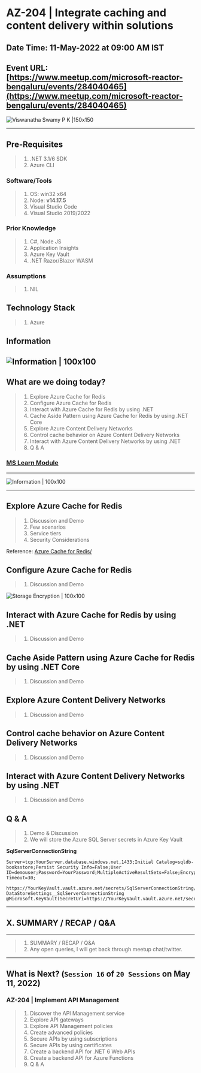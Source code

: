 # AZ-204 | Integrate caching and content delivery within solutions

## Date Time: 11-May-2022 at 09:00 AM IST

## Event URL: [https://www.meetup.com/microsoft-reactor-bengaluru/events/284040465](https://www.meetup.com/microsoft-reactor-bengaluru/events/284040465)

![Viswanatha Swamy P K |150x150](./Documentation/Images/ViswanathaSwamyPK.PNG)

---

## Pre-Requisites

> 1. .NET 3.1/6 SDK
> 1. Azure CLI

### Software/Tools

> 1. OS: win32 x64
> 1. Node: **v14.17.5**
> 1. Visual Studio Code
> 1. Visual Studio 2019/2022

### Prior Knowledge

> 1. C#, Node JS
> 1. Application Insights
> 1. Azure Key Vault
> 1. .NET Razor/Blazor WASM

### Assumptions

> 1. NIL

## Technology Stack

> 1. Azure

## Information

## ![Information | 100x100](./Documentation/Images/Information.PNG)

## What are we doing today?

> 1. Explore Azure Cache for Redis
> 1. Configure Azure Cache for Redis
> 1. Interact with Azure Cache for Redis by using .NET
> 1. Cache Aside Pattern using Azure Cache for Redis by using .NET Core
> 1. Explore Azure Content Delivery Networks
> 1. Control cache behavior on Azure Content Delivery Networks
> 1. Interact with Azure Content Delivery Networks by using .NET
> 1. Q & A

### [MS Learn Module](https://docs.microsoft.com/en-us/learn/paths/az-204-integrate-caching-content-delivery-within-solutions/)
---

![Information | 100x100](./Documentation/Images/SeatBelt.PNG)

---

## Explore Azure Cache for Redis
> 1. Discussion and Demo
> 1. Few scenarios
> 1. Service tiers
> 1. Security Considerations

Reference: [Azure Cache for Redis/](https://docs.microsoft.com/en-us/learn/modules/develop-for-azure-cache-for-redis/)

## Configure Azure Cache for Redis
> 1. Discussion and Demo

![Storage Encryption | 100x100](./Documentation/Images/AzureCacheRedis_1.PNG)

## Interact with Azure Cache for Redis by using .NET
> 1. Discussion and Demo

## Cache Aside Pattern using Azure Cache for Redis by using .NET Core
> 1. Discussion and Demo

## Explore Azure Content Delivery Networks
> 1. Discussion and Demo

## Control cache behavior on Azure Content Delivery Networks
> 1. Discussion and Demo

## Interact with Azure Content Delivery Networks by using .NET
> 1. Discussion and Demo

## Q & A



> 1. Demo & Discussion
> 1. We will store the Azure SQL Server secrets in Azure Key Vault

**SqlServerConnectionString**

```
Server=tcp:YourServer.database.windows.net,1433;Initial Catalog=sqldb-booksstore;Persist Security Info=False;User ID=demouser;Password=YourPassword;MultipleActiveResultSets=False;Encrypt=True;TrustServerCertificate=False;Connection Timeout=30;
```

```
https://YourKeyVault.vault.azure.net/secrets/SqlServerConnectionString/5038a0ac6f2c4dc6adb0098517c09253
DataStoreSettings__SqlServerConnectionString
@Microsoft.KeyVault(SecretUri=https://YourKeyVault.vault.azure.net/secrets/SqlServerConnectionString/5038a0ac6f2c4dc6adb0098517c09253)
```
---

## X. SUMMARY / RECAP / Q&A

---

> 1. SUMMARY / RECAP / Q&A
> 2. Any open queries, I will get back through meetup chat/twitter.

---

## What is Next? (`Session 16` of `20 Sessions` on May 11, 2022)

### AZ-204 | Implement API Management

> 1. Discover the API Management service
> 1. Explore API gateways
> 1. Explore API Management policies
> 1. Create advanced policies
> 1. Secure APIs by using subscriptions
> 1. Secure APIs by using certificates
> 1. Create a backend API for .NET 6 Web APIs
> 1. Create a backend API for Azure Functions
> 1. Q & A
